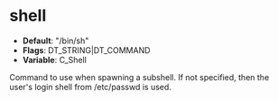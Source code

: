 # shell

- **Default**: "/bin/sh"
- **Flags**: DT_STRING|DT_COMMAND
- **Variable**: C_Shell

Command to use when spawning a subshell.
If not specified, then the user's login shell from /etc/passwd is used.
